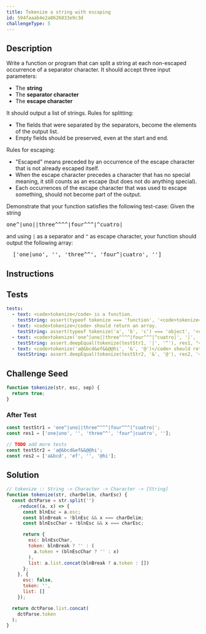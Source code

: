 ```yaml
---
title: Tokenize a string with escaping
id: 594faaab4e2a8626833e9c3d
challengeType: 5
---
```


## Description
<section id='description'>
Write a function or program that can split a string at each non-escaped occurrence of a separator character.
It should accept three input parameters:
<ul>
  <li>The <b>string</b></li>
  <li>The <b>separator character</b></li>
  <li>The <b>escape character</b></li>
</ul>
It should output a list of strings.
Rules for splitting:
<ul>
  <li>The fields that were separated by the separators, become the elements of the output list.</li>
  <li>Empty fields should be preserved, even at the start and end.</li>
</ul>
Rules for escaping:
<ul>
  <li>"Escaped" means preceded by an occurrence of the escape character that is not already escaped itself.</li>
  <li>When the escape character precedes a character that has no special meaning, it still counts as an escape (but does not do anything special).</li>
  <li>Each occurrences of the escape character that was used to escape something, should not become part of the output.</li>
</ul>
Demonstrate that your function satisfies the following test-case:
Given the string
<pre>one^|uno||three^^^^|four^^^|^cuatro|</pre>
and using <code>|</code> as a separator and <code>^</code> as escape character, your function should output the following array:
<pre>
  ['one|uno', '', 'three^^', 'four^|cuatro', '']
</pre>
</section>

## Instructions
<section id='instructions'>

</section>

## Tests
<section id='tests'>

```yml
tests:
  - text: <code>tokenize</code> is a function.
    testString: assert(typeof tokenize === 'function', '<code>tokenize</code> is a function.');
  - text: <code>tokenize</code> should return an array.
    testString: assert(typeof tokenize('a', 'b', 'c') === 'object', '<code>tokenize</code> should return an array.');
  - text: <code>tokenize('one^|uno||three^^^^|four^^^|^cuatro|', '|', '^') </code> should return <code>['one|uno', '', 'three^^', 'four^|cuatro', '']</code>
    testString: assert.deepEqual(tokenize(testStr1, '|', '^'), res1, "<code>tokenize('one^|uno||three^^^^|four^^^|^cuatro|', '|', '^') </code> should return ['one|uno', '', 'three^^', 'four^|cuatro', '']");
  - text: <code>tokenize('a@&bcd&ef&&@@hi', '&', '@')</code> should return <code>['a&bcd', 'ef', '', '@hi']</code>
    testString: assert.deepEqual(tokenize(testStr2, '&', '@'), res2, '<code>tokenize("a@&bcd&ef&&@@hi", "&", "@")</code> should return <code>["a&bcd", "ef", "", "@hi"]</code>');

```

</section>

## Challenge Seed
<section id='challengeSeed'>

<div id='js-seed'>

```js
function tokenize(str, esc, sep) {
  return true;
}
```

</div>


### After Test
<div id='js-teardown'>

```js
const testStr1 = 'one^|uno||three^^^^|four^^^|^cuatro|';
const res1 = ['one|uno', '', 'three^^', 'four^|cuatro', ''];

// TODO add more tests
const testStr2 = 'a@&bcd&ef&&@@hi';
const res2 = ['a&bcd', 'ef', '', '@hi'];
```

</div>

</section>

## Solution
<section id='solution'>


```js
// tokenize :: String -> Character -> Character -> [String]
function tokenize(str, charDelim, charEsc) {
  const dctParse = str.split('')
    .reduce((a, x) => {
      const blnEsc = a.esc;
      const blnBreak = !blnEsc && x === charDelim;
      const blnEscChar = !blnEsc && x === charEsc;

      return {
        esc: blnEscChar,
        token: blnBreak ? '' : (
          a.token + (blnEscChar ? '' : x)
        ),
        list: a.list.concat(blnBreak ? a.token : [])
      };
    }, {
      esc: false,
      token: '',
      list: []
    });

  return dctParse.list.concat(
    dctParse.token
  );
}

```

</section>
